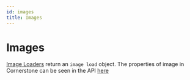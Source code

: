 ```yaml
---
id: images
title: Images
---
```



# Images

[Image Loaders](imageLoader.md) return an `image load` object. The properties of image in Cornerstone
can be seen in the API [here](../cornerstone-render/interfaces/Types.IImage.md)

